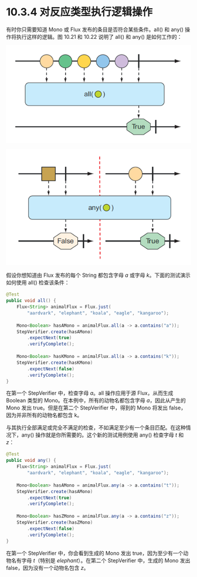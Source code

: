 # 10.3.4 对反应类型执行逻辑操作

有时你只需要知道 Mono 或 Flux 发布的条目是否符合某些条件。all\(\) 和 any\(\) 操作将执行这样的逻辑。图 10.21 和 10.22 说明了 all\(\) 和 any\(\) 是如何工作的：

![&#x56FE; 10.21 &#x53EF;&#x4EE5;&#x5BF9; Flux &#x8FDB;&#x884C;&#x6D4B;&#x8BD5;&#x4EE5;&#x786E;&#x4FDD;&#x6240;&#x6709;&#x6D88;&#x606F;&#x5728;&#x6240;&#x6709;&#x64CD;&#x4F5C;&#x4E2D;&#x90FD;&#x6EE1;&#x8DB3;&#x67D0;&#x4E9B;&#x6761;&#x4EF6;](../../.gitbook/assets/10.21.png)

![&#x56FE; 10.22 &#x53EF;&#x4EE5;&#x5BF9; Flux &#x8FDB;&#x884C;&#x6D4B;&#x8BD5;&#x4EE5;&#x786E;&#x4FDD;&#x5728;&#x4EFB;&#x4F55;&#x64CD;&#x4F5C;&#x4E2D;&#x81F3;&#x5C11;&#x6709;&#x4E00;&#x6761;&#x6D88;&#x606F;&#x6EE1;&#x8DB3;&#x67D0;&#x4E9B;&#x6761;&#x4EF6;](../../.gitbook/assets/10.22.png)

假设你想知道由 Flux 发布的每个 String 都包含字母 _a_ 或字母 _k_。下面的测试演示如何使用 all\(\) 检查该条件：

```java
@Test
public void all() {
    Flux<String> animalFlux = Flux.just(
        "aardvark", "elephant", "koala", "eagle", "kangaroo");
    
    Mono<Boolean> hasAMono = animalFlux.all(a -> a.contains("a"));
    StepVerifier.create(hasAMono)
        .expectNext(true)
        .verifyComplete();
    
    Mono<Boolean> hasKMono = animalFlux.all(a -> a.contains("k"));
    StepVerifier.create(hasKMono)
        .expectNext(false)
        .verifyComplete();
}
```

在第一个 StepVerifier 中，检查字母 _a_。all 操作应用于源 Flux，从而生成 Boolean 类型的 Mono。在本例中，所有的动物名都包含字母 _a_，因此从产生的 Mono 发出 true。但是在第二个 StepVerifier 中，得到的 Mono 将发出 false，因为并非所有的动物名都包含 k。

与其执行全部满足或完全不满足的检查，不如满足至少有一个条目匹配。在这种情况下，any\(\) 操作就是你所需要的。这个新的测试用例使用 any\(\) 检查字母 _t_ 和 _z_：

```java
@Test
public void any() {
    Flux<String> animalFlux = Flux.just(
        "aardvark", "elephant", "koala", "eagle", "kangaroo");
    
    Mono<Boolean> hasAMono = animalFlux.any(a -> a.contains("t"));
    StepVerifier.create(hasAMono)
        .expectNext(true)
        .verifyComplete();
    
    Mono<Boolean> hasZMono = animalFlux.any(a -> a.contains("z"));
    StepVerifier.create(hasZMono)
        .expectNext(false)
        .verifyComplete();
}
```

在第一个 StepVerifier 中，你会看到生成的 Mono 发出 true，因为至少有一个动物名有字母 _t_（特别是 _elephant_）。在第二个 StepVerifier 中，生成的 Mono 发出 false，因为没有一个动物名包含 _z_。

